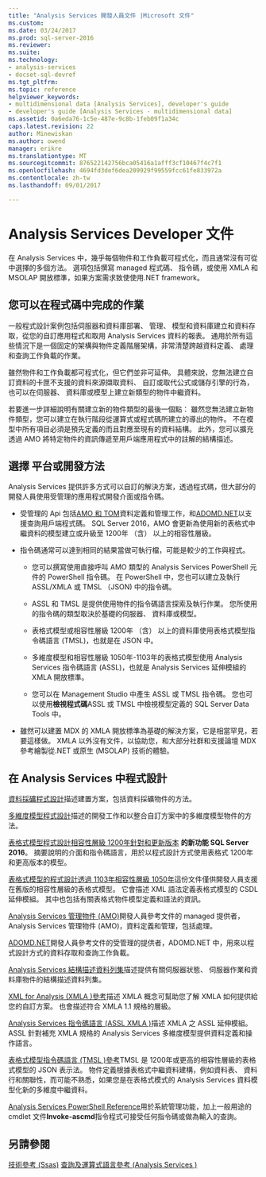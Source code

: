 ```yaml
---
title: "Analysis Services 開發人員文件 |Microsoft 文件"
ms.custom: 
ms.date: 03/24/2017
ms.prod: sql-server-2016
ms.reviewer: 
ms.suite: 
ms.technology:
- analysis-services
- docset-sql-devref
ms.tgt_pltfrm: 
ms.topic: reference
helpviewer_keywords:
- multidimensional data [Analysis Services], developer's guide
- developer's guide [Analysis Services - multidimensional data]
ms.assetid: 0a6eda76-1c5e-487e-9c8b-1feb09f1a34c
caps.latest.revision: 22
author: Minewiskan
ms.author: owend
manager: erikre
ms.translationtype: MT
ms.sourcegitcommit: 876522142756bca05416a1afff3cf10467f4c7f1
ms.openlocfilehash: 4694fd3def6dea209929f99559fcc61fe833972a
ms.contentlocale: zh-tw
ms.lasthandoff: 09/01/2017

---
```

# <a name="analysis-services-developer-documentation"></a>Analysis Services Developer 文件
在 Analysis Services 中，幾乎每個物件和工作負載可程式化，而且通常沒有可從中選擇的多個方法。  選項包括撰寫 managed 程式碼、 指令碼，或使用 XMLA 和 MSOLAP 開放標準，如果方案需求致使使用.NET framework。

## <a name="what-you-can-accomplish-in-code"></a>您可以在程式碼中完成的作業
一般程式設計案例包括伺服器和資料庫部署、 管理、 模型和資料庫建立和資料存取，從您的自訂應用程式和取用 Analysis Services 資料的報表。 通用於所有這些情況下是一個固定的架構與物件定義階層架構，非常清楚跨越資料定義、 處理和查詢工作負載的作業。

雖然物件和工作負載都可程式化，但它們並非可延伸。 具體來說，您無法建立自訂資料的卡匣不支援的資料來源擷取資料、 自訂或取代公式或儲存引擎的行為，也可以在伺服器、 資料庫或模型上建立新類型的物件中繼資料。

若要進一步詳細說明有關建立新的物件類型的最後一個點： 雖然您無法建立新物件類型，您可以建立在執行階段從運算式或程式碼所建立的導出的物件。 不在模型中所有項目必須是預先定義的而且對應至現有的資料結構。 此外，您可以擴充透過 AMO 將特定物件的資訊傳遞至用戶端應用程式中的註解的結構描述。

## <a name="choose-a-platform-or-approach-to-development"></a>選擇 平台或開發方法
Analysis Services 提供許多方式可以自訂的解決方案，透過程式碼，但大部分的開發人員使用受管理的應用程式開發介面或指令碼。

- 受管理的 Api 包括[AMO 和 TOM](http://msdn.microsoft.com/library/mt436122.aspx)資料定義和管理工作，和[ADOMD.NET](http://msdn.microsoft.com/library/mt465769.aspx)以支援查詢用戶端程式碼。 SQL Server 2016，AMO 會更新為使用新的表格式中繼資料的模型建立或升級至 1200年 （含） 以上的相容性層級。

- 指令碼通常可以達到相同的結果當做可執行檔，可能是較少的工作與程式。

  - 您可以撰寫使用直接呼叫 AMO 類型的 Analysis Services PowerShell 元件的 PowerShell 指令碼。 在 PowerShell 中，您也可以建立及執行 ASSL/XMLA 或 TMSL （JSON) 中的指令碼。

  - ASSL 和 TMSL 是提供使用物件的指令碼語言探索及執行作業。 您所使用的指令碼的類型取決於基礎的伺服器、 資料庫或模型。

  - 表格式模型或相容性層級 1200年 （含） 以上的資料庫使用表格式模型指令碼語言 (TMSL)，也就是在 JSON 中。

  - 多維度模型和相容性層級 1050年-1103年的表格式模型使用 Analysis Services 指令碼語言 (ASSL)，也就是 Analysis Services 延伸模組的 XMLA 開放標準。

  - 您可以在 Management Studio 中產生 ASSL 或 TMSL 指令碼。 您也可以使用**檢視程式碼**ASSL 或 TMSL 中檢視模型定義的 SQL Server Data Tools 中。

- 雖然可以建置 MDX 的 XMLA 開放標準為基礎的解決方案，它是相當罕見，若要這樣做。 XMLA 以外沒有文件，以協助您，和大部分社群和支援論壇 MDX 參考繪製從.NET 或原生 (MSOLAP) 技術的體驗。

## <a name="programming-in-analysis-services"></a>在 Analysis Services 中程式設計
[資料採礦程式設計](../analysis-services/data-mining-programming.md)描述建置方案，包括資料採礦物件的方法。

[多維度模型程式設計](../analysis-services/multidimensional-models/multidimensional-model-programming.md)描述的開發工作和以整合自訂方案中的多維度模型物件的方法。

[表格式模型程式設計相容性層級 1200年針對和更新版本](../analysis-services/tabular-model-programming-compatibility-level-1200/tabular-model-programming-for-compatibility-level-1200.md)
**的新功能 SQL Server 2016**。  摘要說明的介面和指令碼語言，用於以程式設計方式使用表格式 1200年和更高版本的模型。

[表格式模型的程式設計透過 1103年相容性層級 1050年](../analysis-services/tabular-model-programming-compatibility-levels-1050-1103/tabular-model-programming-for-compatibility-levels-1050-through-1103.md)這份文件僅供開發人員支援在舊版的相容性層級的表格式模型。 它會描述 XML 語法定義表格式模型的 CSDL 延伸模組。 其中也包括有關表格式物件模型定義和語法的資訊。

[Analysis Services 管理物件 (AMO)](https://msdn.microsoft.com/library/mt436122.aspx)開發人員參考文件的 managed 提供者，Analysis Services 管理物件 (AMO)，資料定義和管理，包括處理。

[ADOMD.NET](http://msdn.microsoft.com/library/mt465769.aspx)開發人員參考文件的受管理的提供者，ADOMD.NET 中，用來以程式設計方式的資料存取和查詢工作負載。

[Analysis Services 結構描述資料列集](../analysis-services/schema-rowsets/analysis-services-schema-rowsets.md)描述提供有關伺服器狀態、 伺服器作業和資料庫物件的結構描述資料列集。

[XML for Analysis &#40;XMLA &#41;參考](../analysis-services/xmla/xml-for-analysis-xmla-reference.md)描述 XMLA 概念可幫助您了解 XMLA 如何提供給您的自訂方案。 也會描述符合 XMLA 1.1 規格的層級。

[Analysis Services 指令碼語言 &#40;ASSL XMLA &#41;](../analysis-services/scripting/analysis-services-scripting-language-assl-for-xmla.md)描述 XMLA 之 ASSL 延伸模組。 ASSL 針對補充 XMLA 規格的 Analysis Services 多維度模型提供資料定義和操作語言。

[表格式模型指令碼語言 &#40;TMSL &#41;參考](../analysis-services/tabular-model-scripting-language-tmsl-reference.md)TMSL 是 1200年或更高的相容性層級的表格式模型的 JSON 表示法。 物件定義根據表格式中繼資料建構，例如資料表、 資料行和關聯性，而可能不熟悉，如果您是在表格式模式的 Analysis Services 資料模型化新的多維度中繼資料。

[Analysis Services PowerShell Reference](../analysis-services/powershell/analysis-services-powershell-reference.md)用於系統管理功能，加上一般用途的 cmdlet 文件**Invoke-ascmd**指令程式可接受任何指令碼或做為輸入的查詢。

## <a name="see-also"></a>另請參閱
[技術參考 &#40;Ssas&#41;](../analysis-services/powershell/technical-reference-ssas.md) 
[查詢及運算式語言參考 &#40;Analysis Services &#41;](http://msdn.microsoft.com/library/gg492188.aspx)

